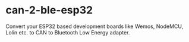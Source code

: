 # can-2-ble-esp32
Convert your ESP32 based development boards like Wemos, NodeMCU, Lolin etc. to CAN to Bluetooth Low Energy adapter.
